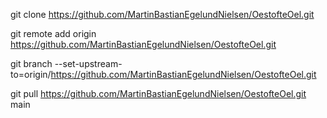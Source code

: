 git clone https://github.com/MartinBastianEgelundNielsen/OestofteOel.git

git remote add origin https://github.com/MartinBastianEgelundNielsen/OestofteOel.git

git branch --set-upstream-to=origin/https://github.com/MartinBastianEgelundNielsen/OestofteOel.git

git pull https://github.com/MartinBastianEgelundNielsen/OestofteOel.git main
